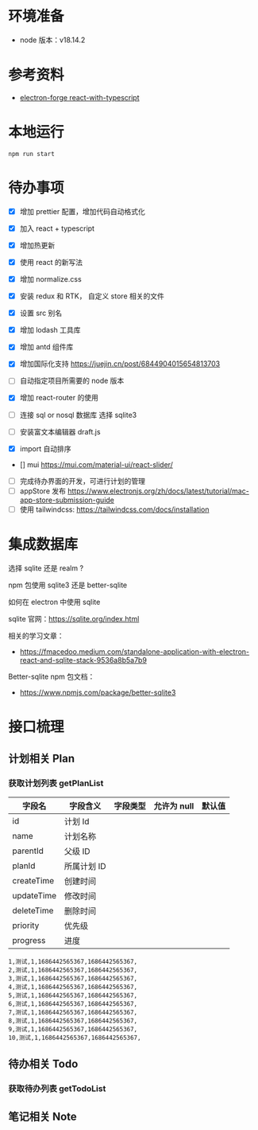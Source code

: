 # 环境准备

- node 版本：v18.14.2

# 参考资料

- [electron-forge react-with-typescript](https://www.electronforge.io/guides/framework-integration/react-with-typescript)

# 本地运行

```shell
npm run start
```

# 待办事项

- [x] 增加 prettier 配置，增加代码自动格式化
- [x] 加入 react + typescript
- [x] 增加热更新
- [x] 使用 react 的新写法
- [x] 增加 normalize.css
- [x] 安装 redux 和 RTK， 自定义 store 相关的文件
- [x] 设置 src 别名

- [x] 增加 lodash 工具库
- [x] 增加 antd 组件库
- [x] 增加国际化支持 https://juejin.cn/post/6844904015654813703
- [ ] 自动指定项目所需要的 node 版本
- [x] 增加 react-router 的使用
- [ ] 连接 sql or nosql 数据库 选择 sqlite3
- [ ] 安装富文本编辑器 draft.js
- [x] import 自动排序
- [] mui https://mui.com/material-ui/react-slider/

- [ ] 完成待办界面的开发，可进行计划的管理
- [ ] appStore 发布 https://www.electronjs.org/zh/docs/latest/tutorial/mac-app-store-submission-guide
- [ ] 使用 tailwindcss: https://tailwindcss.com/docs/installation

# 集成数据库

选择 sqlite 还是 realm ?

npm 包使用 sqlite3 还是 better-sqlite

如何在 electron 中使用 sqlite

sqlite 官网：https://sqlite.org/index.html

相关的学习文章：

- https://fmacedoo.medium.com/standalone-application-with-electron-react-and-sqlite-stack-9536a8b5a7b9

Better-sqlite npm 包文档：

- https://www.npmjs.com/package/better-sqlite3

# 接口梳理

## 计划相关 Plan

### 获取计划列表 getPlanList

| 字段名     | 字段含义    | 字段类型 | 允许为 null | 默认值 |
| ---------- | ----------- | -------- | ----------- | ------ |
| id         | 计划 Id     |          |             |        |
| name       | 计划名称    |          |             |        |
| parentId   | 父级 ID     |          |             |        |
| planId     | 所属计划 ID |          |             |        |
| createTime | 创建时间    |          |             |        |
| updateTime | 修改时间    |          |             |        |
| deleteTime | 删除时间    |          |             |        |
| priority   | 优先级      |          |             |        |
| progress   | 进度        |          |             |        |

```
1,测试,1,1686442565367,1686442565367,
2,测试,1,1686442565367,1686442565367,
3,测试,1,1686442565367,1686442565367,
4,测试,1,1686442565367,1686442565367,
5,测试,1,1686442565367,1686442565367,
6,测试,1,1686442565367,1686442565367,
7,测试,1,1686442565367,1686442565367,
8,测试,1,1686442565367,1686442565367,
9,测试,1,1686442565367,1686442565367,
10,测试,1,1686442565367,1686442565367,
```

## 待办相关 Todo

### 获取待办列表 getTodoList

## 笔记相关 Note
